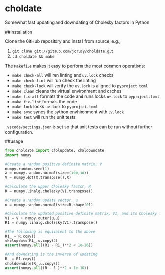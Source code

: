 choldate
========

Somewhat fast updating and downdating of Cholesky factors in Python

##installation

Clone the GitHub repository and install from source, e.g.,

1. `git clone git://github.com/jcrudy/choldate.git`
2. `cd choldate && make`

The `Makefile` makes it easy to perform the most common operations:
* `make check-all` will run linting and `uv.lock` checks
* `make check-lint` will run check the linting
* `make check-lock` will verify the `uv.lock` is aligned to `pyproject.toml`
* `make clean` cleans the virtual environment and caches
* `make fix-all` formats the code and runs locks `uv.lock` to `pyproject.toml`
* `make fix-lint` formats the code
* `make lock` locks `uv.lock` to `pyproject.toml`
* `make sync` syncs the python envhironment with `uv.lock`
* `make test` will run the unit tests

`.vscode/settings.json` is set so that unit tests can be run without further configuration.

##usage
```python
from choldate import cholupdate, choldowndate
import numpy

#Create a random positive definite matrix, V
numpy.random.seed(1)
X = numpy.random.normal(size=(100,10))
V = numpy.dot(X.transpose(),X)

#Calculate the upper Cholesky factor, R
R = numpy.linalg.cholesky(V).transpose()

#Create a random update vector, u
u = numpy.random.normal(size=R.shape[0])

#Calculate the updated positive definite matrix, V1, and its Cholesky factor, R1
V1 = V + numpy.outer(u,u)
R1 = numpy.linalg.cholesky(V1).transpose()

#The following is equivalent to the above
R1_ = R.copy()
cholupdate(R1_,u.copy())
assert(numpy.all((R1 - R1_)**2 < 1e-16))

#And downdating is the inverse of updating
R_ = R1.copy()
choldowndate(R_,u.copy())
assert(numpy.all((R - R_)**2 < 1e-16))  
``` 
